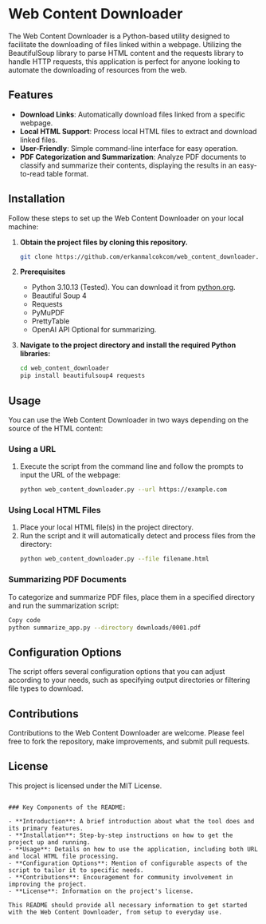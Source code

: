 # Web Content Downloader

The Web Content Downloader is a Python-based utility designed to facilitate the downloading of files linked within a webpage. Utilizing the BeautifulSoup library to parse HTML content and the requests library to handle HTTP requests, this application is perfect for anyone looking to automate the downloading of resources from the web.

## Features

- **Download Links**: Automatically download files linked from a specific webpage.
- **Local HTML Support**: Process local HTML files to extract and download linked files.
- **User-Friendly**: Simple command-line interface for easy operation.
- **PDF Categorization and Summarization**: Analyze PDF documents to classify and summarize their contents, displaying the results in an easy-to-read table format.


## Installation

Follow these steps to set up the Web Content Downloader on your local machine:

1. **Obtain the project files by cloning this repository.**
   ```bash
   git clone https://github.com/erkanmalcokcom/web_content_downloader.git
   ```

2. **Prerequisites**
   - Python 3.10.13 (Tested). You can download it from [python.org](https://www.python.org/downloads/).
   - Beautiful Soup 4
   - Requests
   - PyMuPDF
   - PrettyTable
   - OpenAI API Optional for summarizing.

3. **Navigate to the project directory and install the required Python libraries:**
   ```bash
   cd web_content_downloader
   pip install beautifulsoup4 requests
   ```

## Usage

You can use the Web Content Downloader in two ways depending on the source of the HTML content:

### Using a URL

1. Execute the script from the command line and follow the prompts to input the URL of the webpage:
   ```bash
   python web_content_downloader.py --url https://example.com
   ```

### Using Local HTML Files

1. Place your local HTML file(s) in the project directory.
2. Run the script and it will automatically detect and process files from the directory:
   ```bash
   python web_content_downloader.py --file filename.html
   ```

### Summarizing PDF Documents
To categorize and summarize PDF files, place them in a specified directory and run the summarization script:
```bash
Copy code
python summarize_app.py --directory downloads/0001.pdf
```

## Configuration Options

The script offers several configuration options that you can adjust according to your needs, such as specifying output directories or filtering file types to download.

## Contributions

Contributions to the Web Content Downloader are welcome. Please feel free to fork the repository, make improvements, and submit pull requests.

## License

This project is licensed under the MIT License.
```

### Key Components of the README:

- **Introduction**: A brief introduction about what the tool does and its primary features.
- **Installation**: Step-by-step instructions on how to get the project up and running.
- **Usage**: Details on how to use the application, including both URL and local HTML file processing.
- **Configuration Options**: Mention of configurable aspects of the script to tailor it to specific needs.
- **Contributions**: Encouragement for community involvement in improving the project.
- **License**: Information on the project's license.

This README should provide all necessary information to get started with the Web Content Downloader, from setup to everyday use.